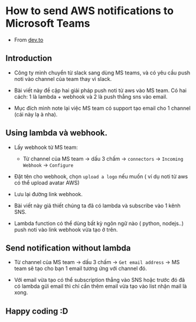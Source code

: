 # How to send AWS notifications to Microsoft Teams

- From [dev.to](https://dev.to/aws-builders/how-to-send-aws-notifications-aws-sns-to-microsoft-teams-1d1l)

## Introduction

- Công ty mình chuyển từ slack sang dùng MS teams, và có yêu cầu push noti vào channel của team thay vì slack.

- Bài viết này đề cập hai giải pháp push noti từ aws vào MS team. Có hai cách: 1 là lambda + webhook và 2 là push thẳng sns vào email.

- Mục đích mình note lại việc MS team có support tạo email cho 1 channel (cái này lạ à nha).

## Using lambda và webhook.

- Lấy webhook từ MS team:
  - Từ channel của MS team -> dấu 3 chấm -> `connectors` -> `Incoming Webhook` -> `Configure`

- Đặt tên cho webhook, chọn `upload a logo` nếu muốn ( ví dụ noti từ aws có thể upload avatar AWS)

- Lưu lại đường link webhook.

- Bài viết này giả thiết chúng ta đã có lambda và subscribe vào 1 kênh SNS.

- Lambda function có thể dùng bất kỳ ngôn ngữ nào ( python, nodejs..) push noti vào link webhook vừa tạo ở trên.


## Send notification without lambda

- Từ channel của MS team -> dấu 3 chấm -> `Get email address` -> MS team sẽ tạo cho bạn 1 email tương ứng với channel đó.

- Với email vừa tạo có thể subscription thẳng vào SNS hoặc trước đó đã có lambda gửi email thì chỉ cần thêm email vừa tạo vào list nhận mail là xong.



## Happy coding :D 